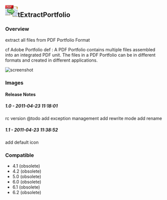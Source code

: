 ## <img src='./logo.jpg' width='40' height='40'>tExtractPortfolio

### Overview
extract all files from PDF Portfolio Format 

cf Adobe Portfolio def : A PDF Portfolio contains multiple files assembled into an integrated PDF unit. The files in a PDF Portfolio can be in different formats and created in different applications.


![screenshot](https://talendforge.org/exchange/tos/upload_tos/extension-361/screenshot.jpg)
### Images




#### Release Notes

##### 1.0 - 2011-04-23 11:18:01
rc version 
@todo 
add exception management
add rewrite mode
add rename
##### 1.1 - 2011-04-23 11:38:52
add default icon
### Compatible
 -  4.1 (obsolete)
 -   4.2 (obsolete)
 -   5.0 (obsolete)
 -   6.0 (obsolete)
 -   6.1 (obsolete)
 -   6.2 (obsolete)